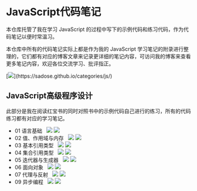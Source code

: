 # JavaScript代码笔记

本仓库托管了我在学习 JavaScript 的过程中写下的示例代码和练习代码，作为代码笔记以便时常温习。

本仓库中所有的代码笔记实际上都是作为我的 JavaScript 学习笔记的附录进行整理的，它们都有对应的博客文章来记录更详细的笔记内容，可访问我的博客来查看更多笔记内容，欢迎各位交流学习、批评指正。

[![](https://img.shields.io/static/v1?label=%E8%AE%BF%E9%97%AE&message=%E5%A4%A7%E6%A3%AE%E7%9A%84%E5%8D%9A%E5%AE%A2%20-%20JS%E4%B8%93%E6%A0%8F&labelColor=rgb(32,110,211)&color=rgb(58,186,233)&logo=Symantec&style=flat-square)](https://sadose.github.io/categories/js/)

## JavaScript高级程序设计

此部分是我在阅读红宝书的同时对照书中的示例代码自己进行的练习，所有的代码练习都有对应的学习笔记。

- 01 语言基础 &nbsp; 
[![](https://img.shields.io/static/v1?label=&message=%E7%AC%94%E8%AE%B0&color=orange)](https://sadose.github.io/2021/12/04/js001/)
[![](https://img.shields.io/static/v1?label=&message=%E4%BB%A3%E7%A0%81&color=blue)](https://github.com/sadose/JavaScript-code-notes/blob/main/1%20JavaScript%E9%AB%98%E7%BA%A7%E7%A8%8B%E5%BA%8F%E8%AE%BE%E8%AE%A1/01%20%E8%AF%AD%E8%A8%80%E5%9F%BA%E7%A1%80.js)
- 02 值、作用域与内存 &nbsp; 
[![](https://img.shields.io/static/v1?label=&message=%E7%AC%94%E8%AE%B0&color=orange)](https://sadose.github.io/2021/12/07/js002/)
[![](https://img.shields.io/static/v1?label=&message=%E4%BB%A3%E7%A0%81&color=blue)](https://github.com/sadose/JavaScript-code-notes/blob/main/1%20JavaScript%E9%AB%98%E7%BA%A7%E7%A8%8B%E5%BA%8F%E8%AE%BE%E8%AE%A1/02%20%E5%80%BC%E3%80%81%E4%BD%9C%E7%94%A8%E5%9F%9F%E4%B8%8E%E5%86%85%E5%AD%98.js)
- 03 基本引用类型 &nbsp; 
[![](https://img.shields.io/static/v1?label=&message=%E7%AC%94%E8%AE%B0&color=orange)](https://sadose.github.io/2021/12/08/js003/)
[![](https://img.shields.io/static/v1?label=&message=%E4%BB%A3%E7%A0%81&color=blue)](https://github.com/sadose/JavaScript-code-notes/blob/main/1%20JavaScript%E9%AB%98%E7%BA%A7%E7%A8%8B%E5%BA%8F%E8%AE%BE%E8%AE%A1/03%20%E5%9F%BA%E6%9C%AC%E5%BC%95%E7%94%A8%E7%B1%BB%E5%9E%8B.js)
- 04 集合引用类型 &nbsp; 
[![](https://img.shields.io/static/v1?label=&message=%E7%AC%94%E8%AE%B0&color=orange)](https://sadose.github.io/2021/12/10/js004/)
[![](https://img.shields.io/static/v1?label=&message=%E4%BB%A3%E7%A0%81&color=blue)](https://github.com/sadose/JavaScript-code-notes/blob/main/1%20JavaScript%E9%AB%98%E7%BA%A7%E7%A8%8B%E5%BA%8F%E8%AE%BE%E8%AE%A1/04%20%E9%9B%86%E5%90%88%E5%BC%95%E7%94%A8%E7%B1%BB%E5%9E%8B.js)
- 05 迭代器与生成器 &nbsp; 
[![](https://img.shields.io/static/v1?label=&message=%E7%AC%94%E8%AE%B0&color=orange)](https://sadose.github.io/2021/12/13/js005/)
[![](https://img.shields.io/static/v1?label=&message=%E4%BB%A3%E7%A0%81&color=blue)](https://github.com/sadose/JavaScript-code-notes/blob/main/1%20JavaScript%E9%AB%98%E7%BA%A7%E7%A8%8B%E5%BA%8F%E8%AE%BE%E8%AE%A1/05%20%E8%BF%AD%E4%BB%A3%E5%99%A8%E4%B8%8E%E7%94%9F%E6%88%90%E5%99%A8.js)
- 06 面向对象 &nbsp; 
[![](https://img.shields.io/static/v1?label=&message=%E7%AC%94%E8%AE%B0&color=orange)](https://sadose.github.io/2021/12/15/js006/)
[![](https://img.shields.io/static/v1?label=&message=%E4%BB%A3%E7%A0%81&color=blue)](https://github.com/sadose/JavaScript-code-notes/blob/main/1%20JavaScript%E9%AB%98%E7%BA%A7%E7%A8%8B%E5%BA%8F%E8%AE%BE%E8%AE%A1/06%20%E9%9D%A2%E5%90%91%E5%AF%B9%E8%B1%A1.js)
- 07 代理与反射 &nbsp; 
[![](https://img.shields.io/static/v1?label=&message=%E7%AC%94%E8%AE%B0&color=orange)]()
[![](https://img.shields.io/static/v1?label=&message=%E4%BB%A3%E7%A0%81&color=blue)](https://github.com/sadose/JavaScript-code-notes/blob/main/1%20JavaScript%E9%AB%98%E7%BA%A7%E7%A8%8B%E5%BA%8F%E8%AE%BE%E8%AE%A1/07%20%E4%BB%A3%E7%90%86%E4%B8%8E%E5%8F%8D%E5%B0%84.js)
- 09 异步编程 &nbsp; 
[![](https://img.shields.io/static/v1?label=&message=%E7%AC%94%E8%AE%B0&color=orange)]()
[![](https://img.shields.io/static/v1?label=&message=%E4%BB%A3%E7%A0%81&color=blue)](https://github.com/sadose/JavaScript-code-notes/blob/main/1%20JavaScript%E9%AB%98%E7%BA%A7%E7%A8%8B%E5%BA%8F%E8%AE%BE%E8%AE%A1/09%20%E5%BC%82%E6%AD%A5%E7%BC%96%E7%A8%8B.js)

<!-- [![](https://img.shields.io/static/v1?label=&message=%E7%AC%94%E8%AE%B0&color=orange)]()
[![](https://img.shields.io/static/v1?label=&message=%E4%BB%A3%E7%A0%81&color=blue)]() -->
